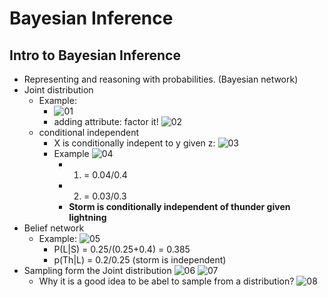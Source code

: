 # Bayesian Inference
## Intro to Bayesian Inference
- Representing and reasoning with probabilities. (Bayesian network)
- Joint distribution
    - Example:
        - ![01](https://raw.githubusercontent.com/suereey/ML7641_Fall2021_StudyNotes/main/Screenshot/SL10/01.PNG)
        - adding attribute: factor it!
        ![02]()
    - conditional independent
        - X is conditionally indepent to y given z:
        ![03](https://raw.githubusercontent.com/suereey/ML7641_Fall2021_StudyNotes/main/Screenshot/SL10/03.PNG)
        - Example
        ![04](https://raw.githubusercontent.com/suereey/ML7641_Fall2021_StudyNotes/main/Screenshot/SL10/04.PNG)
            - 1) = 0.04/0.4
            - 2) = 0.03/0.3
            - **Storm is conditionally independent of thunder given lightning**
- Belief network
    - Example:
    ![05](https://raw.githubusercontent.com/suereey/ML7641_Fall2021_StudyNotes/main/Screenshot/SL10/05.PNG)
        - P(L|S) = 0.25/(0.25+0.4) = 0.385
        - p(Th|L) = 0.2/0.25 (storm is independent)
- Sampling form the Joint distribution
    ![06](https://raw.githubusercontent.com/suereey/ML7641_Fall2021_StudyNotes/main/Screenshot/SL10/06.PNG)
    ![07](https://raw.githubusercontent.com/suereey/ML7641_Fall2021_StudyNotes/main/Screenshot/SL10/07.PNG)
    - Why it is a good idea to be abel to sample from a distribution?
    ![08](https://raw.githubusercontent.com/suereey/ML7641_Fall2021_StudyNotes/main/Screenshot/SL10/08.PNG)